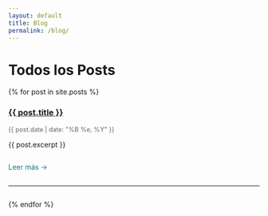 ```yaml
---
layout: default
title: Blog
permalink: /blog/
---
```


# Todos los Posts

{% for post in site.posts %}
  <article class="post-preview">
    <h3>
      <a href="{{ site.baseurl }}{{ post.url }}">{{ post.title }}</a>
    </h3>
    <div class="post-meta">
      {{ post.date | date: "%B %e, %Y" }}
    </div>
    <div class="post-excerpt">
      {{ post.excerpt }}
    </div>
    <a href="{{ site.baseurl }}{{ post.url }}" class="read-more">Leer más →</a>
  </article>
  <hr>
{% endfor %}

<style>
.post-preview {
  margin-bottom: 2em;
}
.post-meta {
  color: #666;
  font-size: 0.9em;
  margin: 0.5em 0;
}
.post-excerpt {
  margin: 1em 0;
}
.read-more {
  display: inline-block;
  margin-top: 1em;
  color: #157878;
  text-decoration: none;
}
.read-more:hover {
  text-decoration: underline;
}
hr {
  margin: 2em 0;
  border: 0;
  border-top: 1px solid #eee;
}
</style>
